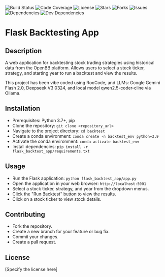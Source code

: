 ![Build Status](https://github.com/MyUsername/backtest/actions/workflows/build.yml/badge.svg)
![Code Coverage](https://img.shields.io/codecov/c/github/MyUsername/backtest)
![License](https://img.shields.io/github/license/MyUsername/backtest)
![Stars](https://img.shields.io/github/stars/MyUsername/backtest?style=social)
![Forks](https://img.shields.io/github/forks/MyUsername/backtest?style=social)
![Issues](https://img.shields.io/github/issues/MyUsername/backtest)
![Dependencies](https://img.shields.io/david/MyUsername/backtest)
![Dev Dependencies](https://img.shields.io/david/dev/MyUsername/backtest)

# Flask Backtesting App

## Description

A web application for backtesting stock trading strategies using historical data from the OpenBB platform.
Allows users to select a stock ticker, strategy, and starting year to run a backtest and view the results.

This project has been vibe coded using RooCode, and LLMs: Google Gemini Flash 2.0, Deepseek V3 0324, and local model qwen2.5-coder-cline via Ollama.

## Installation

*   Prerequisites: Python 3.7+, pip
*   Clone the repository: `git clone <repository_url>`
*   Navigate to the project directory: `cd backtest`
*   Create a conda environment: `conda create -n backtest_env python=3.9`
*   Activate the conda environment: `conda activate backtest_env`
*   Install dependencies: `pip install -r flask_backtest_app/requirements.txt`

## Usage

*   Run the Flask application: `python flask_backtest_app/app.py`
*   Open the application in your web browser: `http://localhost:5001`
*   Select a stock ticker, strategy, and year from the dropdown menus.
*   Click the "Run Backtest" button to view the results.
*   Click on a stock ticker to view stock details.

## Contributing

*   Fork the repository.
*   Create a new branch for your feature or bug fix.
*   Commit your changes.
*   Create a pull request.

## License

[Specify the license here]